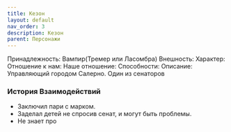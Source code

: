 ```yaml
---
title: Кезон
layout: default
nav_order: 3
description: Кезон
parent: Персонажи
---
```

Принадлежность: Вампир(Тремер или Ласомбра)
Внешность: 
Характер: 
Отношение к нам: 
Наше отношение: 
Способности: 
Описание: Управляющий городом Салерно. Один из сенаторов

### История Взаимодействий
- Заключил пари с марком. 
- Заделал детей не спросив сенат, и могут быть проблемы. 
- Не знает про 
